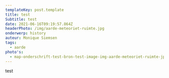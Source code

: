 ```yaml
---
templateKey: post.template
title: test
Subtitle: test
date: 2021-06-16T09:19:57.864Z
headerPhoto: /img/aarde-meteoriet-ruimte.jpg
onderwerp: history
auteur: Monique Siemsen
tags:
  - aarde
photo's:
  - map-onderschrift-test-bron-test-image-img-aarde-meteoriet-ruimte-jpg
---
```

test